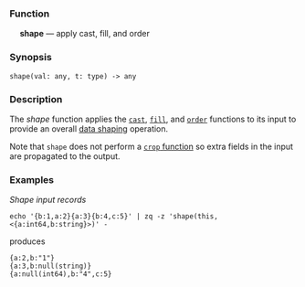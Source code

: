 ### Function

&emsp; **shape** &mdash;  apply cast, fill, and order

### Synopsis

```
shape(val: any, t: type) -> any
```

### Description

The _shape_ function applies the
[`cast`](cast.md),
[`fill`](fill.md), and
[`order`](order.md) functions to its input to provide an
overall [data shaping](../shaping.md) operation.

Note that `shape` does not perform a [`crop` function](./crop.md) so
extra fields in the input are propagated to the output.

### Examples

_Shape input records_
```mdtest-command
echo '{b:1,a:2}{a:3}{b:4,c:5}' | zq -z 'shape(this, <{a:int64,b:string}>)' -
```
produces
```mdtest-output
{a:2,b:"1"}
{a:3,b:null(string)}
{a:null(int64),b:"4",c:5}
```
